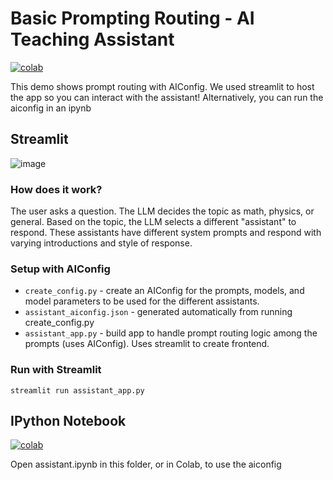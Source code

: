# Basic Prompting Routing - AI Teaching Assistant

[![colab](https://colab.research.google.com/assets/colab-badge.svg)](https://colab.research.google.com/drive/1ue0ZAEdlalw57JwTtXlfl8kH8W_j1XQq#scrollTo=kNmnUZnUFzt3)

This demo shows prompt routing with AIConfig. We used streamlit to host the app so you can interact with the assistant!
Alternatively, you can run the aiconfig in an ipynb

## Streamlit

![image](https://github-production-user-asset-6210df.s3.amazonaws.com/81494782/282203473-f779feb6-339d-4331-9aed-1761b845100a.png)

### How does it work?

The user asks a question. The LLM decides the topic as math, physics, or general. Based on the topic, the LLM selects a different "assistant" to respond. These assistants have different system prompts and respond with varying introductions and style of response.

### Setup with AIConfig

- `create_config.py` - create an AIConfig for the prompts, models, and model parameters to be used for the different assistants.
- `assistant_aiconfig.json` - generated automatically from running create_config.py
- `assistant_app.py` - build app to handle prompt routing logic among the prompts (uses AIConfig). Uses streamlit to create frontend.

### Run with Streamlit

`streamlit run assistant_app.py`

## IPython Notebook

[![colab](https://colab.research.google.com/assets/colab-badge.svg)](https://colab.research.google.com/drive/1ue0ZAEdlalw57JwTtXlfl8kH8W_j1XQq#scrollTo=kNmnUZnUFzt3)

Open assistant.ipynb in this folder, or in Colab, to use the aiconfig
